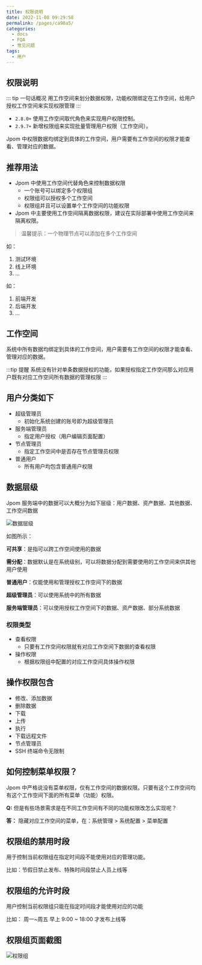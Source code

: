```yaml
---
title: 权限说明
date: 2022-11-08 09:29:58
permalink: /pages/ca90a5/
categories:
  - docs
  - FQA
  - 常见问题
tags:
  - 用户
---
```


## 权限说明

::: tip 一句话概况
用工作空间来划分数据权限，功能权限绑定在工作空间，给用户授权工作空间来实现权限管理
:::

- `2.8.0+` 使用工作空间取代角色来实现用户权限控制。
- `2.9.7+` 新增权限组来实现批量管理用户权限（工作空间）。

Jpom 中权限数据均绑定到具体的工作空间，用户需要有工作空间的权限才能查看、管理对应的数据。

## 推荐用法

- Jpom 中使用工作空间代替角色来控制数据权限
  - 一个账号可以绑定多个权限组
  - 权限组可以授权多个工作空间
  - 权限组并且可以设置单个工作空间的功能权限
- Jpom 中主要使用工作空间隔离数据权限，建议在实际部署中使用工作空间来隔离权限。

> 温馨提示：一个物理节点可以添加在多个工作空间

如：
1. 测试环境
2. 线上环境
3. ...

如：
1. 前端开发
2. 后端开发
3. ...

## 工作空间

系统中所有数据均绑定到具体的工作空间，用户需要有工作空间的权限才能查看、管理对应的数据。

:::tip 提醒
系统没有针对单条数据授权的功能，如果授权指定工作空间那么对应用户既有对应工作空间所有数据的管理权限
:::

## 用户分类如下

- 超级管理员
  - 初始化系统创建的账号即为超级管理员
- 服务端管理员
  - 指定用户授权（用户编辑页面配置）
- 节点管理员
  - 指定工作空间中是否存在节点管理员权限
- 普通用户
  - 所有用户均包含普通用户权限


## 数据层级

Jpom 服务端中的数据可以大概分为如下层级：用户数据、资产数据、其他数据、工作空间数据

![数据层级](/images/data-tree.png)

如图所示：

**可共享**：是指可以跨工作空间使用的数据

**需分配**：数据默认是在系统级别，可以将数据分配到需要使用的工作空间来供其他用户使用

**普通用户**：仅能使用和管理授权工作空间下的数据

**超级管理员**：可以使用系统中的所有数据

**服务端管理员**：可以使用授权工作空间下的数据、资产数据、部分系统数据

### 权限类型

- 查看权限
  - 只要有工作空间权限就有对应工作空间下数据的查看权限
- 操作权限
  - 根据权限组中配置的对应工作空间具体操作权限

## 操作权限包含

- 修改、添加数据
- 删除数据
- 下载
- 上传
- 执行
- 下载远程文件
- 节点管理员
- SSH 终端命令无限制

## 如何控制菜单权限？

Jpom 中严格说没有菜单权限，仅有工作空间的数据权限。只要有这个工作空间均有这个工作空间下面的所有菜单（功能）权限。

**Q:** 但是有些场景需求是在不同工作空间有不同的功能权限改怎么实现呢？

**答：** 隐藏对应工作空间的菜单，在：系统管理 > 系统配置 > 菜单配置

## 权限组的禁用时段

用于控制当前权限组在指定时间段不能使用对应的管理功能。

比如：节假日禁止发布、特殊时间段禁止人员上线等

## 权限组的允许时段

用户控制当前权限组只能在指定时间段才能使用对应的功能

比如： 周一~周五 早上 9:00 ~ 18:00 才发布上线等

## 权限组页面截图

![权限组](/images/user/fa8b789b336b4dfaaaea453a786a0c0f.png)
